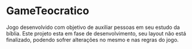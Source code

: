 # GameTeocratico
Jogo desenvolvido com objetivo de auxiliar pessoas em seu estudo da bíblia.
Este projeto esta em fase de desenvolvimento, seu layout não está finalizado, podendo sofrer alterações no mesmo e nas regras do jogo.
